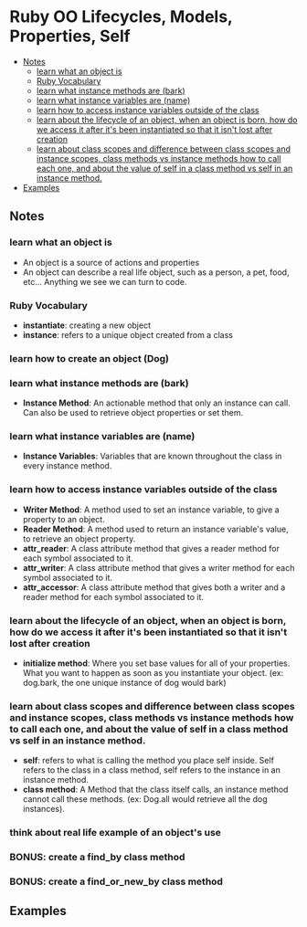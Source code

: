 # Ruby OO Lifecycles, Models, Properties, Self
-  [Notes](https://github.com/Enoch2k2/ruby-object-self-lifecycles-models-properties#notes)
    - [learn what an object is](https://github.com/Enoch2k2/ruby-object-self-lifecycles-models-properties#learn-what-an-object-is)
    - [Ruby Vocabulary](https://github.com/Enoch2k2/ruby-object-self-lifecycles-models-properties#ruby-vocabulary)
    - [learn what instance methods are (bark)](https://github.com/Enoch2k2/ruby-object-self-lifecycles-models-properties#learn-what-instance-methods-are-bark)
    - [learn what instance variables are (name)](https://github.com/Enoch2k2/ruby-object-self-lifecycles-models-properties#learn-what-instance-variables-are-name)
    - [learn how to access instance variables outside of the class](https://github.com/Enoch2k2/ruby-object-self-lifecycles-models-properties#learn-how-to-access-instance-variables-outside-of-the-class)
    - [learn about the lifecycle of an object, when an object is born, how do we access it after it's been instantiated so that it isn't lost after creation](https://github.com/Enoch2k2/ruby-object-self-lifecycles-models-properties#learn-about-the-lifecycle-of-an-object-when-an-object-is-born-how-do-we-access-it-after-its-been-instantiated-so-that-it-isnt-lost-after-creation)
    - [learn about class scopes and difference between class scopes and instance scopes, class methods vs instance methods how to call each one, and about the value of self in a class method vs self in an instance method.](https://github.com/Enoch2k2/ruby-object-self-lifecycles-models-properties#learn-about-class-scopes-and-difference-between-class-scopes-and-instance-scopes-class-methods-vs-instance-methods-how-to-call-each-one-and-about-the-value-of-self-in-a-class-method-vs-self-in-an-instance-method)
- [Examples](https://github.com/Enoch2k2/ruby-object-self-lifecycles-models-properties#examples)
## **Notes** ##
### learn what an object is
  - An object is a source of actions and properties
  - An object can describe a real life object, such as a person, a pet, food, etc... Anything we see we can turn to code.

### Ruby Vocabulary
  - **instantiate**: creating a new object
  - **instance**: refers to a unique object created from a class

### learn how to create an object (Dog)
### learn what instance methods are (bark)
  - **Instance Method**: An actionable method that only an instance can call. Can also be used to retrieve object properties or set them.
### learn what instance variables are (name)
  - **Instance Variables**: Variables that are known throughout the class in every instance method.
### learn how to access instance variables outside of the class
  - **Writer Method**: A method used to set an instance variable, to  give a property to an object.
  - **Reader Method**: A method used to return an instance variable's value, to retrieve an object property.
  - **attr_reader**: A class attribute method that gives a reader method for each symbol associated to it.
  - **attr_writer**: A class attribute method that gives a writer method for each symbol associated to it.
  - **attr_accessor**: A class attribute method that gives both a writer and a reader method for each symbol associated to it.
### learn about the lifecycle of an object, when an object is born, how do we access it after it's been instantiated so that it isn't lost after creation
  - **initialize method**: Where you set base values for all of your properties. What you want to happen as soon as you instantiate your object. (ex: dog.bark, the one unique instance of dog would bark)
### learn about class scopes and difference between class scopes and instance scopes, class methods vs instance methods how to call each one, and about the value of self in a class method vs self in an instance method.
  - **self**: refers to what is calling the method you place self inside. Self refers to the class in a class method, self refers to the instance in an instance method.
  - **class method**: A Method that the class itself calls, an instance method cannot call these methods. (ex: Dog.all would retrieve all the dog instances).

### think about real life example of an object's use
### BONUS: create a find_by class method
### BONUS: create a find_or_new_by class method

## **Examples** ##